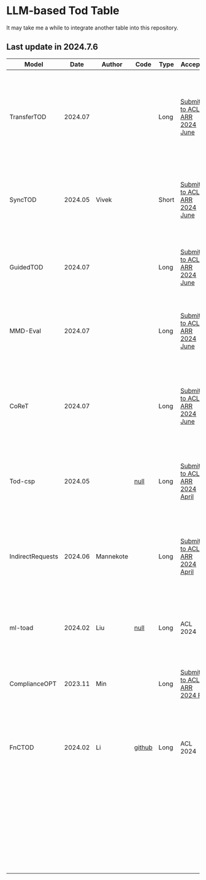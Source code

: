 

# LLM-based Tod Table

It may take me a while to integrate another table into this repository.



## Last update in 2024.7.6

| Model            | Date    | Author    | Code                                                 | Type  | Accepted                                                     | Paper                                                        |
| ---------------- | ------- | --------- | ---------------------------------------------------- | ----- | ------------------------------------------------------------ | ------------------------------------------------------------ |
| TransferTOD      | 2024.07 |           |                                                      | Long  | [Submitted to ACL ARR 2024 June](https://openreview.net/forum?id=3ilKqohjYS) | TransferTOD: A Generalizable Chinese Multi-Domain Task-Oriented Dialogue System with Transfer Capabilities |
| SyncTOD          | 2024.05 | Vivek     |                                                      | Short | [Submitted to ACL ARR 2024 June](https://openreview.net/forum?id=XHLVUIbnJh) | [Synergizing In-context Learning with Hints for End-to-end Task-oriented Dialog Systems](https://arxiv.org/abs/2405.15585) |
| GuidedTOD        | 2024.07 |           |                                                      | Long  | [Submitted to ACL ARR 2024 June](https://openreview.net/forum?id=2MAlLcfx5p) | Guideline Compliance in Task-Oriented Dialogue: The Chained Prior Approach |
| MMD-Eval         | 2024.07 |           |                                                      | Long  | [Submitted to ACL ARR 2024 June](https://openreview.net/forum?id=eGn3TYJJbP) | Interactive Evaluation for Medical LLMs via Task-oriented Dialogue System |
| CoReT            | 2024.07 |           |                                                      | Long  | [Submitted to ACL ARR 2024 June](https://openreview.net/forum?id=GpMzZcHHXm) | To Know What User Concerns: Conceptual Knowledge Reasoning for Task-oriented Dialogue Quality Estimation |
| Tod-csp          | 2024.05 |           | [null](https://github.com/mwozgpt/tod-csp)           | Long  | [Submitted to ACL ARR 2024 April](https://openreview.net/forum?id=8aYitCuR6l) | Evaluating Task-Oriented Dialogue Consistency through Constraint Satisfaction |
| IndirectRequests | 2024.06 | Mannekote |                                                      | Long  | [Submitted to ACL ARR 2024 April](https://openreview.net/forum?id=0qns6fSiZK) | [Making Task-Oriented Dialogue Datasets More Natural by Synthetically Generating Indirect User Requests](https://arxiv.org/abs/2406.07794) |
| ml-toad          | 2024.02 | Liu       | [null](https://github.com/apple/ml-toad)             | Long  | ACL 2024                                                     | [TOAD: Task-Oriented Automatic Dialogs with Diverse Response Styles](https://arxiv.org/abs/2402.10137) |
| ComplianceOPT    | 2023.11 | Min       |                                                      | Long  | [Submitted to ACL ARR 2024 Feb](https://openreview.net/forum?id=lNUu2_DRdH) | [Workflow-Guided Response Generation for Task-Oriented Dialogue](https://arxiv.org/abs/2311.08300) |
| FnCTOD           | 2024.02 | Li        | [github](https://github.com/facebookresearch/FnCTOD) | Long  | ACL 2024                                                     | [Large Language Models as Zero-shot Dialogue State Tracker through Function Calling](https://arxiv.org/abs/2402.10466) |
|                  |         |           |                                                      |       |                                                              |                                                              |
|                  |         |           |                                                      |       |                                                              |                                                              |
|                  |         |           |                                                      |       |                                                              |                                                              |
|                  |         |           |                                                      |       |                                                              |                                                              |
|                  |         |           |                                                      |       |                                                              |                                                              |
|                  |         |           |                                                      |       |                                                              |                                                              |
|                  |         |           |                                                      |       |                                                              |                                                              |
|                  |         |           |                                                      |       |                                                              |                                                              |
|                  |         |           |                                                      |       |                                                              |                                                              |
|                  |         |           |                                                      |       |                                                              |                                                              |
|                  |         |           |                                                      |       |                                                              |                                                              |
|                  |         |           |                                                      |       |                                                              |                                                              |
|                  |         |           |                                                      |       |                                                              |                                                              |
|                  |         |           |                                                      |       |                                                              |                                                              |
|                  |         |           |                                                      |       |                                                              |                                                              |
|                  |         |           |                                                      |       |                                                              |                                                              |
|                  |         |           |                                                      |       |                                                              |                                                              |
|                  |         |           |                                                      |       |                                                              |                                                              |
|                  |         |           |                                                      |       |                                                              |                                                              |
|                  |         |           |                                                      |       |                                                              |                                                              |
|                  |         |           |                                                      |       |                                                              |                                                              |
|                  |         |           |                                                      |       |                                                              |                                                              |
|                  |         |           |                                                      |       |                                                              |                                                              |
|                  |         |           |                                                      |       |                                                              |                                                              |
|                  |         |           |                                                      |       |                                                              |                                                              |
|                  |         |           |                                                      |       |                                                              |                                                              |
|                  |         |           |                                                      |       |                                                              |                                                              |
|                  |         |           |                                                      |       |                                                              |                                                              |
|                  |         |           |                                                      |       |                                                              |                                                              |
|                  |         |           |                                                      |       |                                                              |                                                              |
|                  |         |           |                                                      |       |                                                              |                                                              |
|                  |         |           |                                                      |       |                                                              |                                                              |
|                  |         |           |                                                      |       |                                                              |                                                              |
|                  |         |           |                                                      |       |                                                              |                                                              |
|                  |         |           |                                                      |       |                                                              |                                                              |
|                  |         |           |                                                      |       |                                                              |                                                              |
|                  |         |           |                                                      |       |                                                              |                                                              |
|                  |         |           |                                                      |       |                                                              |                                                              |
|                  |         |           |                                                      |       |                                                              |                                                              |

